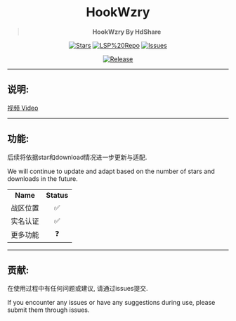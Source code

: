 <div align="center">

<h1>HookWzry</h1>

> **HookWzry By HdShare**

<div align="center">

  [![Stars](https://img.shields.io/github/stars/Xposed-Modules-Repo/me.hd.hookwzry?label=stars)](https://github.com/Xposed-Modules-Repo/me.hd.hookwzry)
  [![LSP%20Repo](https://img.shields.io/github/downloads/Xposed-Modules-Repo/me.hd.hookwzry/total?label=LSP%20Repo&labelColor=F48FB1)](https://github.com/Xposed-Modules-Repo/me.hd.hookwzry/releases)
  [![Issues](https://img.shields.io/github/issues/Xposed-Modules-Repo/me.hd.hookwzry)](https://github.com/Xposed-Modules-Repo/me.hd.hookwzry/issues)

</div>

[![Release](https://img.shields.io/github/v/release/Xposed-Modules-Repo/me.hd.hookwzry)](https://github.com/Xposed-Modules-Repo/me.hd.hookwzry/releases/latest)

</div>

---
## 说明:

[视频 Video](https://www.bilibili.com/video/BV1Mq421A7Pk)

---
## 功能:

后续将依据star和download情况进一步更新与适配.

We will continue to update and adapt based on the number of stars and downloads in the future.

<table>
    <tr>
        <td align="center"><b>Name</b></td>
        <td align="center"><b>Status</b></td>
    </tr>
    <tr>
        <td align="center">战区位置</td>
        <td align="center">✅</td>
    </tr>
    <tr>
        <td align="center">实名认证</td>
        <td align="center">✅</td>
    </tr>
    <tr>
        <td align="center">更多功能</td>
        <td align="center">❓</td>
    </tr>
</table>

---
## 贡献:

在使用过程中有任何问题或建议, 请通过issues提交.

If you encounter any issues or have any suggestions during use, please submit them through issues.

